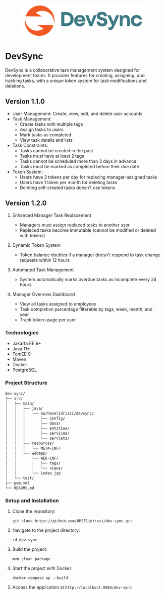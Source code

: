 <p align="center"><a href="#" target="_blank"><img src="src/main/resources/static/images/dev-sync.png" width="400" alt="dev-sync Logo"></a></p>

# DevSync

DevSync is a collaborative task management system designed for development teams. It provides features for creating, assigning, and tracking tasks, with a unique token system for task modifications and deletions.

## Version 1.1.0

- User Management: Create, view, edit, and delete user accounts
- Task Management:
    - Create tasks with multiple tags
    - Assign tasks to users
    - Mark tasks as completed
    - View task details and lists
- Task Constraints:
    - Tasks cannot be created in the past
    - Tasks must have at least 2 tags
    - Tasks cannot be scheduled more than 3 days in advance
    - Tasks must be marked as completed before their due date
- Token System:
    - Users have 2 tokens per day for replacing manager-assigned tasks
    - Users have 1 token per month for deleting tasks
    - Deleting self-created tasks doesn't use tokens

## Version 1.2.0

1. Enhanced Manager Task Replacement
    - Managers must assign replaced tasks to another user
    - Replaced tasks become immutable (cannot be modified or deleted with tokens)

2. Dynamic Token System
    - Token balance doubles if a manager doesn't respond to task change requests within 12 hours

3. Automated Task Management
    - System automatically marks overdue tasks as incomplete every 24 hours

4. Manager Overview Dashboard
    - View all tasks assigned to employees
    - Task completion percentage filterable by tags, week, month, and year
    - Track token usage per user

### Technologies

- Jakarta EE 9+
- Java 11+
- TomEE 9+
- Maven
- Docker
- PostgreSQL

### Project Structure

```
dev-sync/
├── src/
│   ├── main/
│   │   ├── java/
│   │   │   └── ma/hmzelidrissi/devsync/
│   │   │       ├── config/
│   │   │       ├── daos/
│   │   │       ├── entities/
│   │   │       ├── services/
│   │   │       └── servlets/
│   │   ├── resources/
│   │   │   └── META-INF/
│   │   └── webapp/
│   │       ├── WEB-INF/
│   │       │   ├── tags/
│   │       │   └── views/
│   │       └── index.jsp
│   └── test/
├── pom.xml
└── README.md
```

### Setup and Installation

1. Clone the repository:
   ```
   git clone https://github.com/HMZElidrissi/dev-sync.git
   ```

2. Navigate to the project directory:
   ```
   cd dev-sync
   ```

3. Build the project:
   ```
   mvn clean package
   ```

4. Start the project with Docker:
   ```
   docker-compose up --build
   ```

5. Access the application at `http://localhost:8084/dev-sync`


